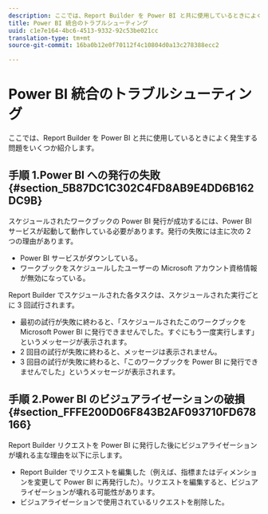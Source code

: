 ```yaml
---
description: ここでは、Report Builder を Power BI と共に使用しているときによく発生する問題をいくつか紹介します。
title: Power BI 統合のトラブルシューティング
uuid: c1e7e164-4bc6-4513-9332-92c53be021cc
translation-type: tm+mt
source-git-commit: 16ba0b12e0f70112f4c10804d0a13c278388ecc2

---
```



# Power BI 統合のトラブルシューティング

ここでは、Report Builder を Power BI と共に使用しているときによく発生する問題をいくつか紹介します。

## 手順 1.Power BI への発行の失敗 {#section_5B87DC1C302C4FD8AB9E4DD6B162DC9B}

スケジュールされたワークブックの Power BI 発行が成功するには、Power BI サービスが起動して動作している必要があります。発行の失敗には主に次の 2 つの理由があります。

* Power BI サービスがダウンしている。
* ワークブックをスケジュールしたユーザーの Microsoft アカウント資格情報が無効になっている。

Report Builder でスケジュールされた各タスクは、スケジュールされた実行ごとに 3 回試行されます。

* 最初の試行が失敗に終わると、「スケジュールされたこのワークブックを Microsoft Power BI に発行できませんでした。すぐにもう一度実行します」というメッセージが表示されます。
* 2 回目の試行が失敗に終わると、メッセージは表示されません。
* 3 回目の試行が失敗に終わると、「このワークブックを Power BI に発行できませんでした」というメッセージが表示されます。

## 手順 2.Power BI のビジュアライゼーションの破損 {#section_FFFE200D06F843B2AF093710FD678166}

Report Builder リクエストを Power BI に発行した後にビジュアライゼーションが壊れる主な理由を以下に示します。

* Report Builder でリクエストを編集した（例えば、指標またはディメンションを変更して Power BI に再発行した）。リクエストを編集すると、ビジュアライゼーションが壊れる可能性があります。
* ビジュアライゼーションで使用されているリクエストを削除した。

